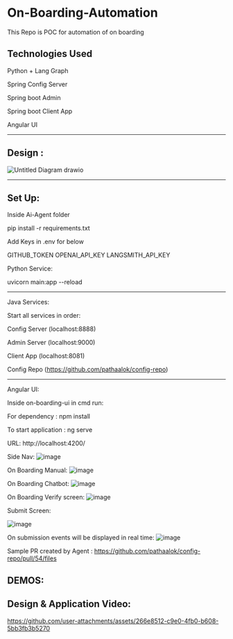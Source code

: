 # On-Boarding-Automation

This Repo is POC for automation of on boarding

Technologies Used
-----------------

Python + Lang Graph

Spring Config Server

Spring boot Admin

Spring boot Client App

Angular UI

---------------------------------------------------
Design :
-

![Untitled Diagram drawio](https://github.com/user-attachments/assets/312a1574-82ac-4f59-b131-92a1472ebc8a)

----------------------------------------------------

Set Up:
-

Inside Ai-Agent folder

pip install -r requirements.txt

Add Keys in .env for below

GITHUB_TOKEN
OPENAI_API_KEY
LANGSMITH_API_KEY

Python Service:

uvicorn main:app --reload

----------------------------------------------------
Java Services:

Start all services in order: 

Config Server (localhost:8888)

Admin Server (localhost:9000)

Client App (localhost:8081)

Config Repo (https://github.com/pathaalok/config-repo)

----------------------------------------------------
Angular UI:

Inside on-boarding-ui in cmd run:

For dependency : npm install

To start application : ng serve

URL: http://localhost:4200/

Side Nav: 
![image](https://github.com/user-attachments/assets/ff4692bb-4cf5-4d28-85e9-487562073e5a)

On Boarding Manual:
![image](https://github.com/user-attachments/assets/5a06b67d-cd43-4da0-b431-9fa6be94347e)

On Boarding Chatbot:
![image](https://github.com/user-attachments/assets/dec09afd-72f7-49fd-a964-e211d840832e)

On Boarding Verify screen:
![image](https://github.com/user-attachments/assets/a20cb1a7-17ad-4671-a768-ddf018879043)


Submit Screen:

![image](https://github.com/user-attachments/assets/a2e177d0-a25e-448c-b8a1-d854e96de796)


On submission events will be displayed in real time:
![image](https://github.com/user-attachments/assets/0d0c5068-a4b3-4f10-ab12-2457fa33ca4e)

Sample PR created by Agent : https://github.com/pathaalok/config-repo/pull/54/files

DEMOS:
-

Design & Application Video:
-


https://github.com/user-attachments/assets/266e8512-c9e0-4fb0-b608-5bb3fb3b5270





